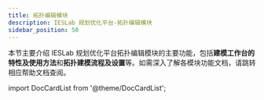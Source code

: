 ```yaml
---
title: 拓扑编辑模块
description: IESLab 规划优化平台-拓扑编辑模块
sidebar_position: 50
---
```



本节主要介绍 IESLab 规划优化平台拓扑编辑模块的主要功能，包括**建模工作台的特性及使用方法**和**拓扑建模流程及设置**等。如需深入了解各模块功能文档，请跳转相应帮助文档查阅。


import DocCardList from '@theme/DocCardList';

<DocCardList />